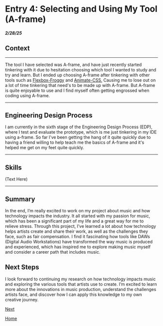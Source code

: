 # Entry 4: Selecting and Using My Tool (A-frame)
##### 2/28/25

## Context
-----
The tool I have selected was A-frame, and have just recently started tinkering with it due to hesitation choosing which tool I wanted to study and try and learn. But I ended up  choosing A-frame after tinkering with other tools such as [Flexbox-Froggy](http://flexboxfroggy.com/) and [Animate-CSS.](https://daneden.github.io/animate.css/) Causing me to lose out on a lot of time tinkering that need's to be made up with A-frame. But A-frame is quite enjoyable to use and I find myself often getting engrossed when coding using A-frame.

-----
## Engineering Design Process

I am currently in the sixth stage of the Engineering Design Process (EDP), where I test and evaluate the prototype, which is me just tinkering in my IDE using a-frame. So far I've been getting the hang of it quite quickly due to having a friend willing to help teach me the basics of A-frame and it's helped me get on my feet quite quickly.

-----

## Skills

(Text Here)

-----

## Summary

In the end, I’m really excited to work on my project about music and how technology impacts the industry. It all started with my passion for music, which has been a significant part of my life and a great way for me to relieve stress. Through this project, I’ve learned a lot about how technology helps artists create and share their work, as well as the challenges they face, such as fair compensation. I find it fascinating how tools like DAWs (Digital Audio Workstations) have transformed the way music is produced and experienced, which has inspired me to explore making music myself and consider a career path that includes music.

## Next Steps
I look forward to continuing my research on how technology impacts music and exploring the various tools that artists use to create. I’m excited to learn more about the innovations in music production, understand the challenges artists face, and discover how I can apply this knowledge to my own creative journey.

[Next](entry02.md)

[Home](../README.md)

